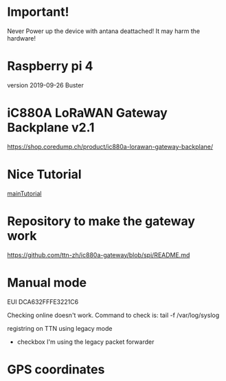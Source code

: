 # Important!
Never Power up the device with antana deattached! It may harm the hardware!

# Raspberry pi 4
version  2019-09-26 Buster

# iC880A LoRaWAN Gateway Backplane v2.1 
https://shop.coredump.ch/product/ic880a-lorawan-gateway-backplane/

# Nice Tutorial
[mainTutorial](www.youtube.com/watch?v=ZFVA6cQyheY&list=WL&index=2&t=0s)

# Repository to make the gateway work
https://github.com/ttn-zh/ic880a-gateway/blob/spi/README.md

# Manual mode
EUI DCA632FFFE3221C6

Checking online doesn't work. Command to check is: tail -f /var/log/syslog

registring on TTN using legacy mode 
* checkbox I'm using the legacy packet forwarder

# GPS coordinates